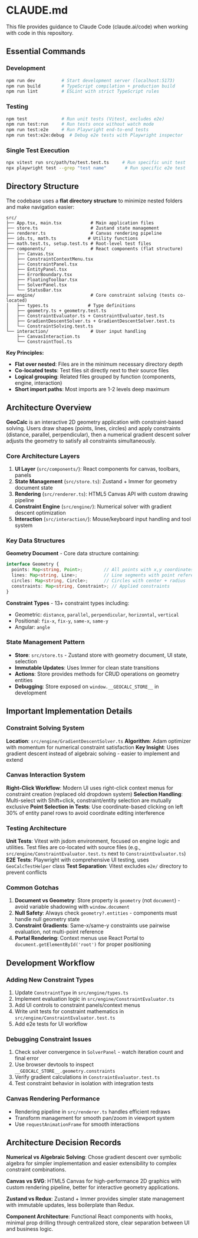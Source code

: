 # CLAUDE.md

This file provides guidance to Claude Code (claude.ai/code) when working with code in this repository.

## Essential Commands

### Development
```bash
npm run dev          # Start development server (localhost:5173)
npm run build        # TypeScript compilation + production build
npm run lint         # ESLint with strict TypeScript rules
```

### Testing
```bash
npm test             # Run unit tests (Vitest, excludes e2e)
npm run test:run     # Run tests once without watch mode
npm run test:e2e     # Run Playwright end-to-end tests
npm run test:e2e:debug  # Debug e2e tests with Playwright inspector
```

### Single Test Execution
```bash
npx vitest run src/path/to/test.test.ts     # Run specific unit test
npx playwright test --grep "test name"       # Run specific e2e test
```

## Directory Structure

The codebase uses a **flat directory structure** to minimize nested folders and make navigation easier:

```
src/
├── App.tsx, main.tsx           # Main application files
├── store.ts                    # Zustand state management
├── renderer.ts                 # Canvas rendering pipeline
├── ids.ts, math.ts            # Utility functions
├── math.test.ts, setup.test.ts # Root-level test files
├── components/                 # React components (flat structure)
│   ├── Canvas.tsx
│   ├── ConstraintContextMenu.tsx
│   ├── ConstraintPanel.tsx
│   ├── EntityPanel.tsx
│   ├── ErrorBoundary.tsx
│   ├── FloatingToolbar.tsx
│   ├── SolverPanel.tsx
│   └── StatusBar.tsx
├── engine/                     # Core constraint solving (tests co-located)
│   ├── types.ts               # Type definitions
│   ├── geometry.ts + geometry.test.ts
│   ├── ConstraintEvaluator.ts + ConstraintEvaluator.test.ts
│   ├── GradientDescentSolver.ts + GradientDescentSolver.test.ts
│   └── ConstraintSolving.test.ts
└── interaction/                # User input handling
    ├── CanvasInteraction.ts
    └── ConstraintTool.ts
```

**Key Principles:**
- **Flat over nested**: Files are in the minimum necessary directory depth
- **Co-located tests**: Test files sit directly next to their source files
- **Logical grouping**: Related files grouped by function (components, engine, interaction)
- **Short import paths**: Most imports are 1-2 levels deep maximum

## Architecture Overview

**GeoCalc** is an interactive 2D geometry application with constraint-based solving. Users draw shapes (points, lines, circles) and apply constraints (distance, parallel, perpendicular), then a numerical gradient descent solver adjusts the geometry to satisfy all constraints simultaneously.

### Core Architecture Layers

1. **UI Layer** (`src/components/`): React components for canvas, toolbars, panels
2. **State Management** (`src/store.ts`): Zustand + Immer for geometry document state
3. **Rendering** (`src/renderer.ts`): HTML5 Canvas API with custom drawing pipeline
4. **Constraint Engine** (`src/engine/`): Numerical solver with gradient descent optimization
5. **Interaction** (`src/interaction/`): Mouse/keyboard input handling and tool system

### Key Data Structures

**Geometry Document** - Core data structure containing:
```typescript
interface Geometry {
  points: Map<string, Point>;        // All points with x,y coordinates
  lines: Map<string, Line>;          // Line segments with point references
  circles: Map<string, Circle>;      // Circles with center + radius
  constraints: Map<string, Constraint>; // Applied constraints
}
```

**Constraint Types** - 13+ constraint types including:
- Geometric: `distance`, `parallel`, `perpendicular`, `horizontal`, `vertical`
- Positional: `fix-x`, `fix-y`, `same-x`, `same-y`
- Angular: `angle`

### State Management Pattern

- **Store**: `src/store.ts` - Zustand store with geometry document, UI state, selection
- **Immutable Updates**: Uses Immer for clean state transitions
- **Actions**: Store provides methods for CRUD operations on geometry entities
- **Debugging**: Store exposed on `window.__GEOCALC_STORE__` in development

## Important Implementation Details

### Constraint Solving System

**Location**: `src/engine/GradientDescentSolver.ts`
**Algorithm**: Adam optimizer with momentum for numerical constraint satisfaction
**Key Insight**: Uses gradient descent instead of algebraic solving - easier to implement and extend

### Canvas Interaction System

**Right-Click Workflow**: Modern UI uses right-click context menus for constraint creation (replaced old dropdown system)
**Selection Handling**: Multi-select with Shift+click, constraint/entity selection are mutually exclusive
**Point Selection in Tests**: Use coordinate-based clicking on left 30% of entity panel rows to avoid coordinate editing interference

### Testing Architecture

**Unit Tests**: Vitest with jsdom environment, focused on engine logic and utilities. Test files are co-located with source files (e.g., `src/engine/ConstraintEvaluator.test.ts` next to `ConstraintEvaluator.ts`)
**E2E Tests**: Playwright with comprehensive UI testing, uses `GeoCalcTestHelper` class
**Test Separation**: Vitest excludes `e2e/` directory to prevent conflicts

### Common Gotchas

1. **Document vs Geometry**: Store property is `geometry` (not `document`) - avoid variable shadowing with `window.document`
2. **Null Safety**: Always check `geometry?.entities` - components must handle null geometry state
3. **Constraint Gradients**: Same-x/same-y constraints use pairwise evaluation, not multi-point reference
4. **Portal Rendering**: Context menus use React Portal to `document.getElementById('root')` for proper positioning

## Development Workflow

### Adding New Constraint Types
1. Update `ConstraintType` in `src/engine/types.ts`
2. Implement evaluation logic in `src/engine/ConstraintEvaluator.ts`
3. Add UI controls to constraint panels/context menus
4. Write unit tests for constraint mathematics in `src/engine/ConstraintEvaluator.test.ts`
5. Add e2e tests for UI workflow

### Debugging Constraint Issues
1. Check solver convergence in `SolverPanel` - watch iteration count and final error
2. Use browser devtools to inspect `__GEOCALC_STORE__.geometry.constraints`
3. Verify gradient calculations in `ConstraintEvaluator.test.ts`
4. Test constraint behavior in isolation with integration tests

### Canvas Rendering Performance
- Rendering pipeline in `src/renderer.ts` handles efficient redraws
- Transform management for smooth pan/zoom in viewport system
- Use `requestAnimationFrame` for smooth interactions

## Architecture Decision Records

**Numerical vs Algebraic Solving**: Chose gradient descent over symbolic algebra for simpler implementation and easier extensibility to complex constraint combinations.

**Canvas vs SVG**: HTML5 Canvas for high-performance 2D graphics with custom rendering pipeline, better for interactive geometry applications.

**Zustand vs Redux**: Zustand + Immer provides simpler state management with immutable updates, less boilerplate than Redux.

**Component Architecture**: Functional React components with hooks, minimal prop drilling through centralized store, clear separation between UI and business logic.
